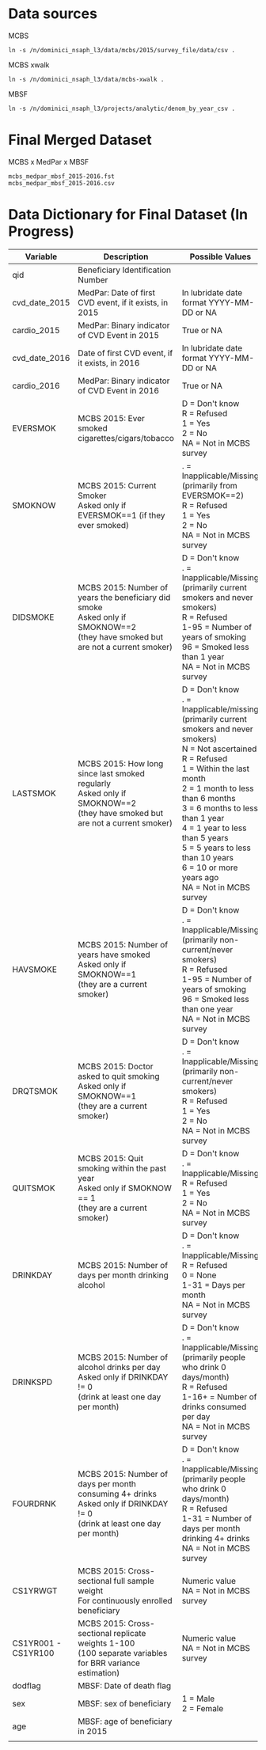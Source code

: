 # Data sources

MCBS

```
ln -s /n/dominici_nsaph_l3/data/mcbs/2015/survey_file/data/csv .
```


MCBS xwalk

```
ln -s /n/dominici_nsaph_l3/data/mcbs-xwalk .
```


MBSF
```
ln -s /n/dominici_nsaph_l3/projects/analytic/denom_by_year_csv .
```


# Final Merged Dataset
MCBS x MedPar x MBSF

```
mcbs_medpar_mbsf_2015-2016.fst
mcbs_medpar_mbsf_2015-2016.csv
```

# Data Dictionary for Final Dataset (In Progress)

| Variable            | Description                                                                                                                              | Possible Values                                                                                                                                                                                                                                                                                                                                                                         |
|---------------------|------------------------------------------------------------------------------------------------------------------------------------------|-----------------------------------------------------------------------------------------------------------------------------------------------------------------------------------------------------------------------------------------------------------------------------------------------------------------------------------------------------------------------------------------|
| qid                 | Beneficiary Identification Number                                                                                                        |                                                                                                                                                                                                                                                                                                                                                                                         |
| cvd_date_2015       | MedPar: Date of first CVD event, if it exists, in 2015                                                                                   | In lubridate date format YYYY-MM-DD or NA                                                                                                                                                                                                                                                                                                                                               |
| cardio_2015         | MedPar: Binary indicator of CVD Event in 2015                                                                                            | True or NA                                                                                                                                                                                                                                                                                                                                                                              |
| cvd_date_2016       | Date of first CVD event, if it exists, in 2016                                                                                           | In lubridate date format YYYY-MM-DD or NA                                                                                                                                                                                                                                                                                                                                               |
| cardio_2016         | MedPar: Binary indicator of CVD Event in 2016                                                                                            | True or NA                                                                                                                                                                                                                                                                                                                                                                              |
| EVERSMOK            | MCBS 2015: Ever smoked cigarettes/cigars/tobacco                                                                                         | D = Don't know <br> R = Refused <br> 1 = Yes <br> 2 = No <br> NA = Not in MCBS survey <br>                                                                                                                                                                                                                                                                                              |
| SMOKNOW             | MCBS 2015: Current Smoker <br> Asked only if EVERSMOK==1 (if they ever smoked)                                                           | . = Inapplicable/Missing (primarily from EVERSMOK==2) <br> R = Refused <br> 1 = Yes <br> 2 = No <br> NA = Not in MCBS survey                                                                                                                                                                                                                                                            |
| DIDSMOKE            | MCBS 2015: Number of years the beneficiary did smoke <br> Asked only if SMOKNOW==2 <br> (they have smoked but are not a current smoker)  | D = Don't know <br> . = Inapplicable/Missing (primarily current smokers and never smokers) <br> R = Refused <br> 1-95 = Number of years of smoking <br> 96 = Smoked less than 1 year <br> NA = Not in MCBS survey                                                                                                                                                                       |
| LASTSMOK            | MCBS 2015: How long since last smoked regularly <br> Asked only if SMOKNOW==2 <br> (they have smoked but are not a current smoker)       | D = Don't know <br> . = Inapplicable/missing (primarily current smokers and never smokers) <br> N = Not ascertained <br> R = Refused <br> 1 = Within the last month <br> 2 = 1 month to less than 6 months <br> 3 = 6 months to less than 1 year <br> 4 = 1 year to less than 5 years <br> 5 = 5 years to less than 10 years <br> 6 = 10 or more years ago <br> NA = Not in MCBS survey |
| HAVSMOKE            | MCBS 2015: Number of years have smoked <br> Asked only if SMOKNOW==1 <br> (they are a current smoker)                                    | D = Don't know <br> . = Inapplicable/Missing (primarily non-current/never smokers) <br> R = Refused <br> 1-95 = Number of years of smoking <br> 96 = Smoked less than one year <br> NA = Not in MCBS survey                                                                                                                                                                             |
| DRQTSMOK            | MCBS 2015: Doctor asked to quit smoking <br> Asked only if SMOKNOW==1 <br> (they are a current smoker)                                   | D = Don't know <br> . = Inapplicable/Missing (primarily non-current/never smokers) <br> R = Refused <br> 1 = Yes <br> 2 = No <br> NA = Not in MCBS survey                                                                                                                                                                                                                               |
| QUITSMOK            | MCBS 2015: Quit smoking within the past year <br> Asked only if SMOKNOW == 1 <br> (they are a current smoker)                            | D = Don't know <br> . = Inapplicable/Missing <br> R = Refused <br> 1 = Yes <br> 2 = No <br> NA = Not in MCBS survey                                                                                                                                                                                                                                                                     |
| DRINKDAY            | MCBS 2015: Number of days per month drinking alcohol                                                                                     | D = Don't know <br> . = Inapplicable/Missing <br> R = Refused <br> 0 = None <br> 1-31 = Days per month <br> NA = Not in MCBS survey                                                                                                                                                                                                                                                     |
| DRINKSPD            | MCBS 2015: Number of alcohol drinks per day <br> Asked only if DRINKDAY != 0 <br> (drink at least one day per month)                     | D = Don't know <br> . = Inapplicable/Missing (primarily people who drink 0 days/month) <br> R = Refused <br> 1-16+ = Number of drinks consumed per day <br> NA = Not in MCBS survey                                                                                                                                                                                                     |
| FOURDRNK            | MCBS 2015: Number of days per month consuming 4+ drinks <br> Asked only if DRINKDAY != 0 <br> (drink at least one day per month)         | D = Don't know <br> . = Inapplicable/Missing (primarily people who drink 0 days/month) <br> R = Refused <br> 1-31 = Number of days per month drinking 4+ drinks <br> NA = Not in MCBS survey                                                                                                                                                                                            |
| CS1YRWGT            | MCBS 2015: Cross-sectional full sample weight <br> For continuously enrolled beneficiary                                                 | Numeric value <br> NA = Not in MCBS survey                                                                                                                                                                                                                                                                                                                                              |
| CS1YR001 - CS1YR100 | MCBS 2015: Cross-sectional replicate weights 1-100 <br> (100 separate variables for BRR variance estimation)                             | Numeric value <br> NA = Not in MCBS survey                                                                                                                                                                                                                                                                                                                                              |
| dodflag             | MBSF: Date of death flag                                                                                                                 |                                                                                                                                                                                                                                                                                                                                                                                         |
| sex                 | MBSF: sex of beneficiary                                                                                                                 | 1 = Male <br> 2 = Female                                                                                                                                                                                                                                                                                                                                                                |
| age                 | MBSF: age of beneficiary in 2015                                                                                                         |                                                                                                                                                                                                                                                                                                                                                                                         |
|                     |                                                                                                                                          |                                                                                                                                                                                                                                                                                                                                                                                         |
